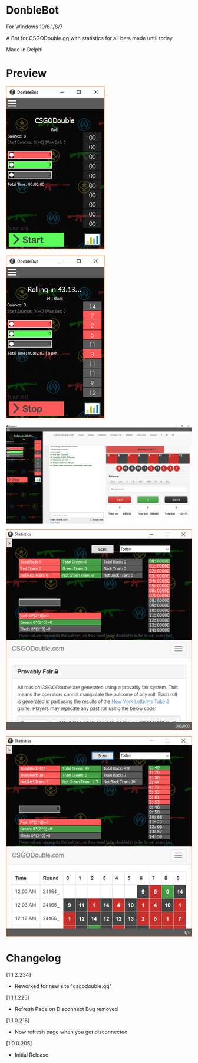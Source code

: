 # DonbleBot
For Windows 10/8.1/8/7

A Bot for CSGODouble.gg with statistics for all bets made until today

Made in Delphi

# Preview

![1](Documents/1.png)

![2](Documents/2.png)

![3](Documents/3.png)

![4](Documents/4.png)

![5](Documents/5.png)



# Changelog
[1.1.2.234]
* Reworked for new site "csgodouble.gg"

[1.1.1.225]
* Refresh Page on Disconnect Bug removed

[1.1.0.216]
* Now refresh page when you get disconnected

[1.0.0.205]
* Initial Release
